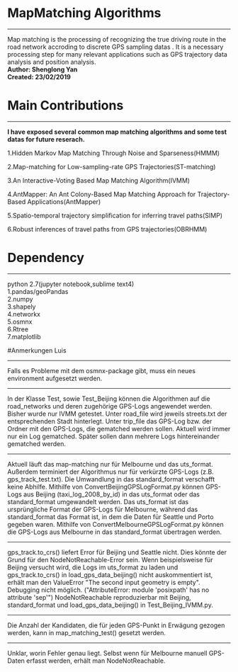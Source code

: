 # MapMatching Algorithms 
***
Map matching is the processing of recognizing the true driving route in the road network accroding to discrete GPS sampling datas . It is a necessary processing step for many relevant applications such as GPS trajectory data analysis and position analysis.  
**Author: Shenglong Yan**    
**Created: 23/02/2019**  

# Main Contributions
***
**I have exposed several common map matching algorithms and some test datas for future reserach.**  

1.Hidden Markov Map Matching Through Noise and Sparseness(HMMM)

2.Map-matching for Low-sampling-rate GPS Trajectories(ST-matching)

3.An Interactive-Voting Based Map Matching Algorithm(IVMM)

4.AntMapper: An Ant Colony-Based Map Matching Approach for Trajectory-Based Applications(AntMapper)

5.Spatio-temporal trajectory simplification for inferring travel paths(SIMP)

6.Robust inferences of travel paths from GPS trajectories(OBRHMM)  

 
# Dependency
***
python 2.7(jupyter notebook,sublime text4)  
1.pandas/geoPandas  
2.numpy  
3.shapely  
4.networkx  
5.osmnx  
6.Rtree  
7.matplotlib  

#Anmerkungen Luis
***
Falls es Probleme mit dem osmnx-package gibt, muss ein neues environment aufgesetzt werden.
***
In der Klasse Test, sowie Test_Beijing können die Algorithmen auf die road_networks und deren zugehörige GPS-Logs angewendet werden. Bisher wurde nur IVMM getestet.
Unter road_file wird jeweils streets.txt der entsprechenden Stadt hinterlegt. Unter trip_file das GPS-Log bzw. der Ordner mit den GPS-Logs, die gematched werden sollen.
Aktuell wird immer nur ein Log gematched. Später sollen dann mehrere Logs hintereinander gematched werden.
***
Aktuell läuft das map-matching nur für Melbourne und das uts_format. Außerdem terminiert der Algorithmus nur für verkürzte GPS-Logs (z.B. gps_track_test.txt). 
Die Umwandlung in das standard_format verschafft keine Abhilfe. Mithilfe von ConvertBeijingGPSLogFormat.py können GPS-Logs aus Beijing (taxi_log_2008_by_id) in das uts_format oder das standard_format umgewandelt werden. 
Das uts_format ist das ursprüngliche Format der GPS-Logs für Melbourne, während das standard_format das Format ist, in dem die Daten für Seattle und Porto gegeben waren. 
Mithilfe von ConvertMelbourneGPSLogFormat.py können die GPS-Logs aus Melbourne in das standard_format übertragen werden.
***
gps_track.to_crs() liefert Error für Beijing und Seattle nicht. Dies könnte der Grund für den NodeNotReachable-Error sein.
Wenn beispielsweise für Beijing versucht wird, die Logs im uts_format zu laden und gps_track.to_crs() in load_gps_data_beijing() nicht auskommentiert ist, erhält man den ValueError "The second input geometry is empty".
Debugging nicht möglich. ("AttributeError: module 'posixpath' has no attribute 'sep'")
NodeNotReachable reproduzierbar mit Beijing, standard_format und load_gps_data_beijing() in Test_Beijing_IVMM.py.
***
Die Anzahl der Kandidaten, die für jeden GPS-Punkt in Erwägung gezogen werden, kann in map_matching_test() gesetzt werden.
***
Unklar, worin Fehler genau liegt. Selbst wenn für Melbourne manuell GPS-Daten erfasst werden, erhält man NodeNotReachable.




